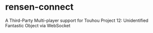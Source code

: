 # rensen-connect
A Third-Party Multi-player support for Touhou Project 12: Unidentified Fantastic Object via WebSocket
